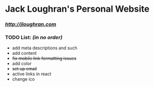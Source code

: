 # Jack Loughran's Personal Website
### *http://jloughran.com*

### TODO List: *(in no order)*
- add meta descriptions and such
- add content
- ~~fix mobile link formatting issues~~
- add color
- ~~set up email~~
- active links in react
- change ico
